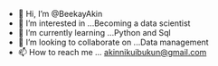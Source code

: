 - 👋 Hi, I’m @BeekayAkin
- 👀 I’m interested in ...Becoming a data scientist 
- 🌱 I’m currently learning ...Python and Sql
- 💞️ I’m looking to collaborate on ...Data management 
- 📫 How to reach me ... akinnikuibukun@gmail.com 
<!---
BeekayAkin/BeekayAkin is a ✨ special ✨ repository because its `README.md` (this file) appears on your GitHub profile.
You can click the Preview link to take a look at your changes.
--->
